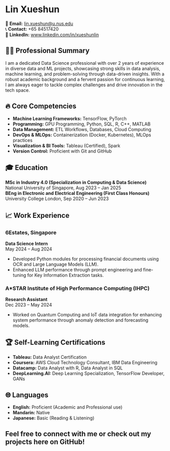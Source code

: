 # Lin Xueshun

📧 **Email:** lin.xueshun@u.nus.edu  
📞 **Contact:** +65 84517420  
🔗 **LinkedIn:** www.linkedin.com/in/xueshunlin

## 👨‍💻 Professional Summary
I am a dedicated Data Science professional with over 2 years of experience in diverse data and ML projects, showcasing strong skills in data analysis, machine learning, and problem-solving through data-driven insights. With a robust academic background and a fervent passion for continuous learning, I am always eager to tackle complex challenges and drive innovation in the tech space.

## 🔥 Core Competencies
- **Machine Learning Frameworks:** TensorFlow, PyTorch
- **Programming:** GPU Programming, Python, SQL, R, C++, MATLAB
- **Data Management:** ETL Workflows, Databases, Cloud Computing
- **DevOps & MLOps:** Containerization (Docker, Kubernetes), MLOps practices
- **Visualization & BI Tools:** Tableau (Certified), Spark
- **Version Control:** Proficient with Git and GitHub

## 🎓 Education
**MSc in Industry 4.0 (Specialization in Computing & Data Science)**  
National University of Singapore, Aug 2023 – Jan 2025  
**BEng in Electronic and Electrical Engineering (First Class Honours)**  
University College London, Sep 2020 – Jun 2023

## 📈 Work Experience
### 6Estates, Singapore
**Data Science Intern**  
May 2024 – Aug 2024  
- Developed Python modules for processing financial documents using OCR and Large Language Models (LLM).
- Enhanced LLM performance through prompt engineering and fine-tuning for Key Information Extraction tasks.

### A*STAR Institute of High Performance Computing (IHPC)
**Research Assistant**  
Dec 2023 – May 2024  
- Worked on Quantum Computing and IoT data integration for enhancing system performance through anomaly detection and forecasting models.

## 🏆 Self-Learning Certifications
- **Tableau:** Data Analyst Certification
- **Coursera:** AWS Cloud Technology Consultant, IBM Data Engineering
- **Datacamp:** Data Analyst with R, Data Analyst in SQL
- **DeepLearning.AI:** Deep Learning Specialization, TensorFlow Developer, GANs

## 🌐 Languages
- **English:** Proficient (Academic and Professional use)
- **Mandarin:** Native
- **Japanese:** Basic (Reading & Listening)

## Feel free to connect with me or check out my projects here on GitHub!
<!--
**xueshunlin/xueshunlin** is a ✨ _special_ ✨ repository because its `README.md` (this file) appears on your GitHub profile.

Here are some ideas to get you started:

- 🔭 I’m currently working on ...
- 🌱 I’m currently learning ...
- 👯 I’m looking to collaborate on ...
- 🤔 I’m looking for help with ...
- 💬 Ask me about ...
- 📫 How to reach me: ...
- 😄 Pronouns: ...
- ⚡ Fun fact: ...
-->
